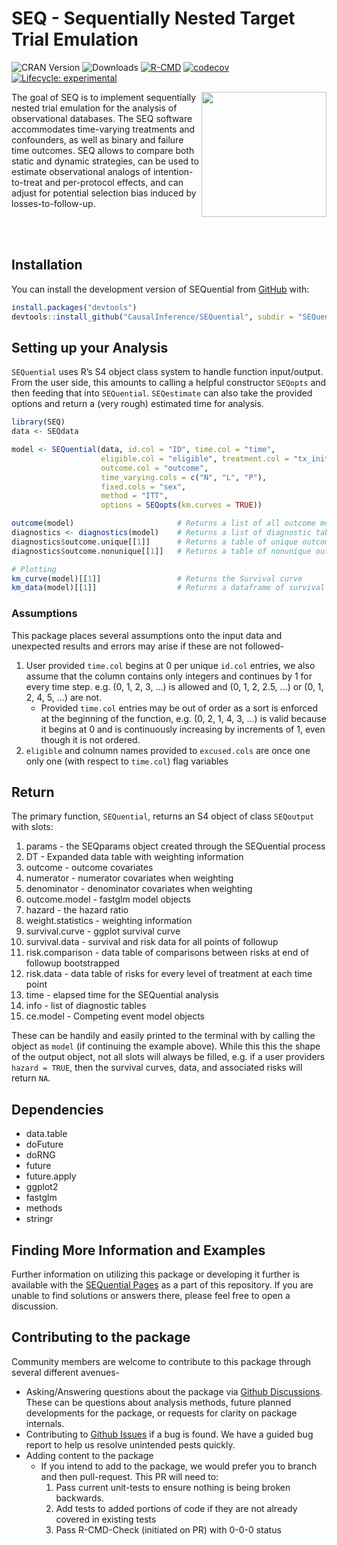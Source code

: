 
<!-- README.md is generated from README.Rmd. Please edit that file -->

# SEQ - Sequentially Nested Target Trial Emulation

<!-- badges: start -->

![CRAN Version](https://www.r-pkg.org/badges/version/SEQ)
![Downloads](https://cranlogs.r-pkg.org/badges/grand-total/SEQ)
[![R-CMD](https://github.com/CausalInference/SEQuential-private/actions/workflows/R-CMD-check.yaml/badge.svg)](https://github.com/CausalInference/SEQuential-private/actions/workflows/R-CMD-check.yaml)
[![codecov](https://codecov.io/gh/CausalInference/SEQuential/graph/badge.svg?token=MHEN30AF08)](https://codecov.io/gh/CausalInference/SEQuential)
[![Lifecycle:
experimental](https://img.shields.io/badge/lifecycle-experimental-orange.svg)](https://lifecycle.r-lib.org/articles/stages.html#experimental)

<!-- badges: end -->

<img src="https://github.com/CausalInference/SEQuential/blob/main/SEQ.png" align="right" style="float" width="200"/>

The goal of SEQ is to implement sequentially nested trial emulation for
the analysis of observational databases. The SEQ software accommodates
time-varying treatments and confounders, as well as binary and failure
time outcomes. SEQ allows to compare both static and dynamic strategies,
can be used to estimate observational analogs of intention-to-treat and
per-protocol effects, and can adjust for potential selection bias
induced by losses-to-follow-up.

<br/> <br/>

## Installation

You can install the development version of SEQuential from
[GitHub](https://github.com/) with:

``` r
install.packages("devtools")
devtools::install_github("CausalInference/SEQuential", subdir = "SEQuential")
```

## Setting up your Analysis

`SEQuential` uses R’s S4 object class system to handle function
input/output. From the user side, this amounts to calling a helpful
constructor `SEQopts` and then feeding that into `SEQuential`.
`SEQestimate` can also take the provided options and return a (very
rough) estimated time for analysis.

``` r
library(SEQ)
data <- SEQdata

model <- SEQuential(data, id.col = "ID", time.col = "time",
                    eligible.col = "eligible", treatment.col = "tx_init", 
                    outcome.col = "outcome", 
                    time_varying.cols = c("N", "L", "P"),
                    fixed.cols = "sex",
                    method = "ITT",
                    options = SEQopts(km.curves = TRUE))

outcome(model)                       # Returns a list of all outcome models as S3 fastglm objects over the course of bootstrapping
diagnostics <- diagnostics(model)    # Returns a list of diagnostic tables
diagnostics$outcome.unique[[1]]      # Returns a table of unique outcomes
diagnostics$outcome.nonunique[[1]]   # Returns a table of nonunique outcomes

# Plotting
km_curve(model)[[1]]                 # Returns the Survival curve
km_data(model)[[1]]                  # Returns a dataframe of survival data in long-format for other analysis/plotting
```

### Assumptions

This package places several assumptions onto the input data and
unexpected results and errors may arise if these are not followed-

1.  User provided `time.col` begins at 0 per unique `id.col` entries, we
    also assume that the column contains only integers and continues by
    1 for every time step. e.g. (0, 1, 2, 3, …) is allowed and (0, 1, 2,
    2.5, …) or (0, 1, 2, 4, 5, …) are not.
    - Provided `time.col` entries may be out of order as a sort is
      enforced at the beginning of the function, e.g. (0, 2, 1, 4, 3, …)
      is valid because it begins at 0 and is continuously increasing by
      increments of 1, even though it is not ordered.
2.  `eligible` and colnumn names provided to `excused.cols` are once one
    only one (with respect to `time.col`) flag variables

## Return

The primary function, `SEQuential`, returns an S4 object of class
`SEQoutput` with slots:

1.  params - the SEQparams object created through the SEQuential process
2.  DT - Expanded data table with weighting information
3.  outcome - outcome covariates
4.  numerator - numerator covariates when weighting
5.  denominator - denominator covariates when weighting
6.  outcome.model - fastglm model objects
7.  hazard - the hazard ratio
8.  weight.statistics - weighting information
9.  survival.curve - ggplot survival curve
10. survival.data - survival and risk data for all points of followup
11. risk.comparison - data table of comparisons between risks at end of
    followup bootstrapped
12. risk.data - data table of risks for every level of treatment at each
    time point
13. time - elapsed time for the SEQuential analysis
14. info - list of diagnostic tables
15. ce.model - Competing event model objects

These can be handily and easily printed to the terminal with by calling
the object as `model` (if continuing the example above). While this this
the shape of the output object, not all slots will always be filled,
e.g. if a user providers `hazard = TRUE`, then the survival curves,
data, and associated risks will return `NA`.

## Dependencies

- data.table
- doFuture
- doRNG
- future
- future.apply
- ggplot2
- fastglm
- methods
- stringr

## Finding More Information and Examples

Further information on utilizing this package or developing it further
is available with the [SEQuential
Pages](https://causalinference.github.io/SEQuential) as a part of this
repository. If you are unable to find solutions or answers there, please
feel free to open a discussion.

## Contributing to the package

Community members are welcome to contribute to this package through
several different avenues-

- Asking/Answering questions about the package via [Github
  Discussions](https://github.com/CausalInference/SEQuential/discussions/categories/q-a).
  These can be questions about analysis methods, future planned
  developments for the package, or requests for clarity on package
  internals.
- Contributing to [Github
  Issues](https://github.com/CausalInference/SEQuential/issues) if a bug
  is found. We have a guided bug report to help us resolve unintended
  pests quickly.
- Adding content to the package
  - If you intend to add to the package, we would prefer you to branch
    and then pull-request. This PR will need to:
    1.  Pass current unit-tests to ensure nothing is being broken
        backwards.
    2.  Add tests to added portions of code if they are not already
        covered in existing tests
    3.  Pass R-CMD-Check (initiated on PR) with 0-0-0 status

